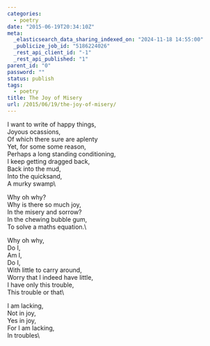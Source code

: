 ```yaml
---
categories:
  - poetry
date: "2015-06-19T20:34:10Z"
meta:
  _elasticsearch_data_sharing_indexed_on: "2024-11-18 14:55:00"
  _publicize_job_id: "5186224026"
  _rest_api_client_id: "-1"
  _rest_api_published: "1"
parent_id: "0"
password: ""
status: publish
tags:
  - poetry
title: The Joy of Misery
url: /2015/06/19/the-joy-of-misery/
---
```


I want to write of happy things,\
Joyous ocassions,\
Of which there sure are aplenty\
Yet, for some some reason,\
Perhaps a long standing conditioning,\
I keep getting dragged back,\
Back into the mud,\
Into the quicksand,\
A murky swamp\

Why oh why?\
Why is there so much joy,\
In the misery and sorrow?\
In the chewing bubble gum,\
To solve a maths equation.\

Why oh why,\
Do I,\
Am I,\
Do I,\
With little to carry around,\
Worry that I indeed have little,\
I have only this trouble,\
This trouble or that\

I am lacking,\
Not in joy,\
Yes in joy,\
For I am lacking,\
In troubles\
